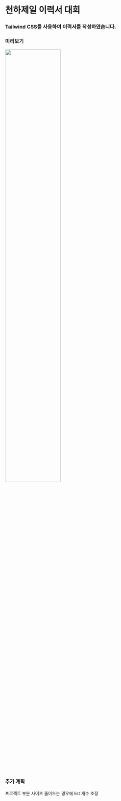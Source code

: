 # 천하제일 이력서 대회

### Tailwind CSS를 사용하여 이력서를 작성하였습니다.

### 미리보기

<img src="https://user-images.githubusercontent.com/63508955/193559790-00e98039-5ec2-480f-b5ef-3fe5ac9c63ad.png" width="60%" height="60%">

### 추가 계획
  프로젝트 부분 사이즈 줄어드는 경우에 list 개수 조정 

